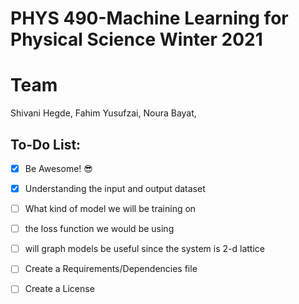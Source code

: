 # PHYS 490-Machine Learning for Physical Science Winter 2021

# Team
Shivani Hegde,
Fahim Yusufzai,
Noura Bayat,


## To-Do List:

- [x] Be Awesome! 😎
- [x] Understanding the input and output dataset
- [ ] What kind of model we will be training on
- [ ] the loss function we would be using
- [ ] will graph models be useful since the system is 2-d lattice 
- [ ] Create a Requirements/Dependencies file
- [ ] Create a License 


